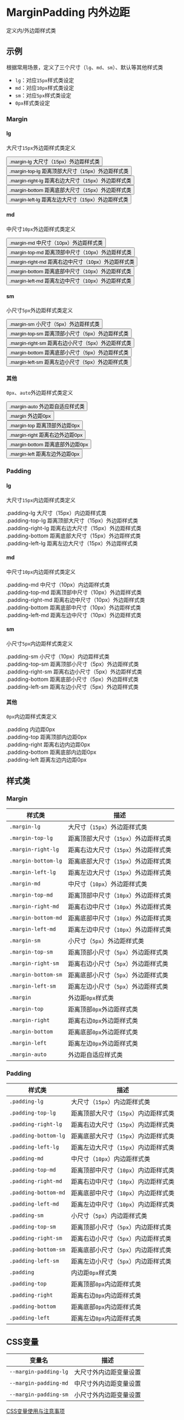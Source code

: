 # MarginPadding 内外边距

定义内/外边距样式类

## 示例

根据常用场景，定义了三个尺寸（`lg`、`md`、`sm`）、默认等其他样式类

- `lg`：对应`15px`样式类设定
- `md`：对应`10px`样式类设定
- `sm`：对应`5px`样式类设定
- `0px`样式类设定

### Margin

#### lg

大尺寸`15px`外边距样式类定义

<output data-lang="示例">
<div class="margin-bottom-md">
  <div
    class="display-inline-block border"
    style="background: var(--color-border-light)"
  >
    <button class="margin-lg">.margin-lg 大尺寸（15px）外边距样式类</button>
  </div>
</div>

<div class="margin-bottom-md">
  <div
    class="display-inline-block"
    style="background: var(--color-border-light)"
  >
    <button class="margin-top-lg">
      .margin-top-lg 距离顶部大尺寸（15px）外边距样式类
    </button>
  </div>
</div>

<div class="margin-bottom-md">
  <div
    class="display-inline-block"
    style="background: var(--color-border-light)"
  >
    <button class="margin-right-lg">
      .margin-right-lg 距离右边大尺寸（15px）外边距样式类
    </button>
  </div>
</div>

<div class="margin-bottom-md">
  <div
    class="display-inline-block"
    style="background: var(--color-border-light)"
  >
    <button class="margin-bottom-lg">
      .margin-bottom 距离底部大尺寸（15px）外边距样式类
    </button>
  </div>
</div>

<div class="margin-bottom-md">
  <div
    class="display-inline-block"
    style="background: var(--color-border-light)"
  >
    <button class="margin-left-lg">
      .margin-left-lg 距离左边大尺寸（15px）外边距样式类
    </button>
  </div>
</div>
</output>

#### md

中尺寸`10px`外边距样式类定义

<output data-lang="示例">
<div class="margin-bottom-md">
  <div
    class="display-inline-block border"
    style="background: var(--color-border-light)"
  >
    <button class="margin-md">.margin-md 中尺寸（10px）外边距样式类</button>
  </div>
</div>
<div class="margin-bottom-md">
  <div
    class="display-inline-block"
    style="background: var(--color-border-light)"
  >
    <button class="margin-top-md">
      .margin-top-md 距离顶部中尺寸（10px）外边距样式类
    </button>
  </div>
</div>
<div class="margin-bottom-md">
  <div
    class="display-inline-block"
    style="background: var(--color-border-light)"
  >
    <button class="margin-right-md">
      .margin-right-md 距离右边中尺寸（10px）外边距样式类
    </button>
  </div>
</div>
<div class="margin-bottom-md">
  <div
    class="display-inline-block"
    style="background: var(--color-border-light)"
  >
    <button class="margin-bottom-md">
      .margin-bottom 距离底部中尺寸（10px）外边距样式类
    </button>
  </div>
</div>
<div class="margin-bottom-md">
  <div
    class="display-inline-block"
    style="background: var(--color-border-light)"
  >
    <button class="margin-left-md">
      .margin-left-md 距离左边中尺寸（10px）外边距样式类
    </button>
  </div>
</div>
</output>

#### sm

小尺寸`5px`外边距样式类定义

<output data-lang="示例">
<div class="margin-bottom-md">
  <div
    class="display-inline-block border"
    style="background: var(--color-border-light)"
  >
    <button class="margin-sm">.margin-sm 小尺寸（5px）外边距样式类</button>
  </div>
</div>
<div class="margin-bottom-md">
  <div
    class="display-inline-block"
    style="background: var(--color-border-light)"
  >
    <button class="margin-top-sm">
      .margin-top-sm 距离顶部小尺寸（5px）外边距样式类
    </button>
  </div>
</div>
<div class="margin-bottom-md">
  <div
    class="display-inline-block"
    style="background: var(--color-border-light)"
  >
    <button class="margin-right-sm">
      .margin-right-sm 距离右边小尺寸（5px）外边距样式类
    </button>
  </div>
</div>
<div class="margin-bottom-md">
  <div
    class="display-inline-block"
    style="background: var(--color-border-light)"
  >
    <button class="margin-bottom-sm">
      .margin-bottom 距离底部小尺寸（5px）外边距样式类
    </button>
  </div>
</div>
<div class="margin-bottom-md">
  <div
    class="display-inline-block"
    style="background: var(--color-border-light)"
  >
    <button class="margin-left-sm">
      .margin-left-sm 距离左边小尺寸（5px）外边距样式类
    </button>
  </div>
</div>
</output>

#### 其他

`0px`、`auto`外边距样式类定义

<output data-lang="示例">
<div class="margin-bottom-md">
  <div
    class="padding-md margin-bottom-md"
    style="background: var(--color-border-light)"
  >
    <button class="margin-auto" style="display: block;">
      .margin-auto 外边距自适应样式类
    </button>
  </div>
</div>
<div class="margin-bottom-md">
  <div class="display-inline-block border">
    <button class="margin">.margin 外边距0px</button>
  </div>
</div>
<div class="margin-bottom-md">
  <div
    class="display-inline-block"
    style="background: var(--color-border-light)"
  >
    <button class="margin-lg margin-top">.margin-top 距离顶部外边距0px</button>
  </div>
</div>
<div class="margin-bottom-md">
  <div
    class="display-inline-block"
    style="background: var(--color-border-light)"
  >
    <button class="margin-lg margin-right">
      .margin-right 距离右边外边距0px
    </button>
  </div>
</div>
<div class="margin-bottom-md">
  <div
    class="display-inline-block"
    style="background: var(--color-border-light)"
  >
    <button class="margin-lg margin-bottom">
      .margin-bottom 距离底部外边距0px
    </button>
  </div>
</div>
<div class="margin-bottom-md">
  <div
    class="display-inline-block"
    style="background: var(--color-border-light)"
  >
    <button class="margin-lg margin-left">
      .margin-left 距离左边外边距0px
    </button>
  </div>
</div>
</output>

### Padding

#### lg

大尺寸`15px`内边距样式类定义

<output data-lang="示例">
<div class="margin-bottom-md">
  <div
    class="display-inline-block"
    style="background: var(--color-border-light)"
  >
    <span class="border padding-lg"
      >.padding-lg 大尺寸（15px）内边距样式类</span
    >
  </div>
</div>
<div class="margin-bottom-md">
  <div
    class="display-inline-block"
    style="background: var(--color-border-light)"
  >
    <span class="border padding-top-lg"
      >.padding-top-lg 距离顶部大尺寸（15px）外边距样式类</span
    >
  </div>
</div>
<div class="margin-bottom-md">
  <div
    class="display-inline-block"
    style="background: var(--color-border-light)"
  >
    <span class="border padding-right-lg"
      >.padding-right-lg 距离右边大尺寸（15px）外边距样式类</span
    >
  </div>
</div>
<div class="margin-bottom-md">
  <div
    class="display-inline-block"
    style="background: var(--color-border-light)"
  >
    <span class="border padding-bottom-lg"
      >.padding-bottom 距离底部大尺寸（15px）外边距样式类</span
    >
  </div>
</div>
<div class="margin-bottom-md">
  <div
    class="display-inline-block"
    style="background: var(--color-border-light)"
  >
    <span class="border padding-left-lg"
      >.padding-left-lg 距离左边大尺寸（15px）外边距样式类</span
    >
  </div>
</div>
</output>

#### md

中尺寸`10px`内边距样式类定义

<output data-lang="示例">
<div class="margin-bottom-md">
  <div
    class="display-inline-block"
    style="background: var(--color-border-light)"
  >
    <span class="border padding-md"
      >.padding-md 中尺寸（10px）内边距样式类</span
    >
  </div>
</div>
<div class="margin-bottom-md">
  <div
    class="display-inline-block"
    style="background: var(--color-border-light)"
  >
    <span class="border padding-top-md"
      >.padding-top-md 距离顶部中尺寸（10px）外边距样式类</span
    >
  </div>
</div>
<div class="margin-bottom-md">
  <div
    class="display-inline-block"
    style="background: var(--color-border-light)"
  >
    <span class="border padding-right-md"
      >.padding-right-md 距离右边中尺寸（10px）外边距样式类</span
    >
  </div>
</div>
<div class="margin-bottom-md">
  <div
    class="display-inline-block"
    style="background: var(--color-border-light)"
  >
    <span class="border padding-bottom-md"
      >.padding-bottom 距离底部中尺寸（10px）外边距样式类</span
    >
  </div>
</div>
<div class="margin-bottom-md">
  <div
    class="display-inline-block"
    style="background: var(--color-border-light)"
  >
    <span class="border padding-left-md"
      >.padding-left-md 距离左边中尺寸（10px）外边距样式类</span
    >
  </div>
</div>
</output>

#### sm

小尺寸`5px`内边距样式类定义

<output data-lang="示例">
<div class="margin-bottom-md">
  <div
    class="display-inline-block"
    style="background: var(--color-border-light)"
  >
    <span class="border padding-sm"
      >.padding-sm 小尺寸（10px）内边距样式类</span
    >
  </div>
</div>
<div class="margin-bottom-md">
  <div
    class="display-inline-block"
    style="background: var(--color-border-light)"
  >
    <span class="border padding-top-sm"
      >.padding-top-sm 距离顶部小尺寸（5px）外边距样式类</span
    >
  </div>
</div>
<div class="margin-bottom-md">
  <div
    class="display-inline-block"
    style="background: var(--color-border-light)"
  >
    <span class="border padding-right-sm"
      >.padding-right-sm 距离右边小尺寸（5px）外边距样式类</span
    >
  </div>
</div>
<div class="margin-bottom-md">
  <div
    class="display-inline-block"
    style="background: var(--color-border-light)"
  >
    <span class="border padding-bottom-sm"
      >.padding-bottom 距离底部小尺寸（5px）外边距样式类</span
    >
  </div>
</div>
<div class="margin-bottom-md">
  <div
    class="display-inline-block"
    style="background: var(--color-border-light)"
  >
    <span class="border padding-left-sm"
      >.padding-left-sm 距离左边小尺寸（5px）外边距样式类</span
    >
  </div>
</div>
</output>

#### 其他

`0px`内边距样式类定义

<output data-lang="示例">
<div class="margin-bottom-md">
  <div class="display-inline-block">
    <span class="padding">.padding 内边距0px</span>
  </div>
</div>
<div class="margin-bottom-md">
  <div
    class="display-inline-block"
    style="background: var(--color-border-light)"
  >
    <span class="border padding-lg padding-top"
      >.padding-top 距离顶部内边距0px</span
    >
  </div>
</div>
<div class="margin-bottom-md">
  <div
    class="display-inline-block"
    style="background: var(--color-border-light)"
  >
    <span class="border padding-lg padding-right"
      >.padding-right 距离右边内边距0px</span
    >
  </div>
</div>
<div class="margin-bottom-md">
  <div
    class="display-inline-block"
    style="background: var(--color-border-light)"
  >
    <span class="border padding-lg padding-bottom"
      >.padding-bottom 距离底部内边距0px</span
    >
  </div>
</div>
<div class="margin-bottom-md">
  <div
    class="display-inline-block"
    style="background: var(--color-border-light)"
  >
    <span class="border padding-lg padding-left"
      >.padding-left 距离左边内边距0px</span
    >
  </div>
</div>
</output>

## 样式类

### Margin

| 样式类              | 描述                                 |
| ------------------- | ------------------------------------ |
| `.margin-lg`        | 大尺寸（`15px`）外边距样式类         |
| `.margin-top-lg`    | 距离顶部大尺寸（`15px`）外边距样式类 |
| `.margin-right-lg`  | 距离右边大尺寸（`15px`）外边距样式类 |
| `.margin-bottom-lg` | 距离底部大尺寸（`15px`）外边距样式类 |
| `.margin-left-lg`   | 距离左边大尺寸（`15px`）外边距样式类 |
| `.margin-md`        | 中尺寸（`10px`）外边距样式类         |
| `.margin-top-md`    | 距离顶部中尺寸（`10px`）外边距样式类 |
| `.margin-right-md`  | 距离右边中尺寸（`10px`）外边距样式类 |
| `.margin-bottom-md` | 距离底部中尺寸（`10px`）外边距样式类 |
| `.margin-left-md`   | 距离左边中尺寸（`10px`）外边距样式类 |
| `.margin-sm`        | 小尺寸（`5px`）外边距样式类          |
| `.margin-top-sm`    | 距离顶部小尺寸（`5px`）外边距样式类  |
| `.margin-right-sm`  | 距离右边小尺寸（`5px`）外边距样式类  |
| `.margin-bottom-sm` | 距离底部小尺寸（`5px`）外边距样式类  |
| `.margin-left-sm`   | 距离左边小尺寸（`5px`）外边距样式类  |
| `.margin`           | 外边距`0px`样式类                    |
| `.margin-top`       | 距离顶部`0px`外边距样式类            |
| `.margin-right`     | 距离右边`0px`外边距样式类            |
| `.margin-bottom`    | 距离底部`0px`外边距样式类            |
| `.margin-left`      | 距离左边`0px`外边距样式类            |
| `.margin-auto`      | 外边距自适应样式类                   |

### Padding

| 样式类               | 描述                                 |
| -------------------- | ------------------------------------ |
| `.padding-lg`        | 大尺寸（`15px`）内边距样式类         |
| `.padding-top-lg`    | 距离顶部大尺寸（`15px`）内边距样式类 |
| `.padding-right-lg`  | 距离右边大尺寸（`15px`）内边距样式类 |
| `.padding-bottom-lg` | 距离底部大尺寸（`15px`）内边距样式类 |
| `.padding-left-lg`   | 距离左边大尺寸（`15px`）内边距样式类 |
| `.padding-md`        | 中尺寸（`10px`）内边距样式类         |
| `.padding-top-md`    | 距离顶部中尺寸（`10px`）内边距样式类 |
| `.padding-right-md`  | 距离右边中尺寸（`10px`）内边距样式类 |
| `.padding-bottom-md` | 距离底部中尺寸（`10px`）内边距样式类 |
| `.padding-left-md`   | 距离左边中尺寸（`10px`）内边距样式类 |
| `.padding-sm`        | 小尺寸（`5px`）内边距样式类          |
| `.padding-top-sm`    | 距离顶部小尺寸（`5px`）内边距样式类  |
| `.padding-right-sm`  | 距离右边小尺寸（`5px`）内边距样式类  |
| `.padding-bottom-sm` | 距离底部小尺寸（`5px`）内边距样式类  |
| `.padding-left-sm`   | 距离左边小尺寸（`5px`）内边距样式类  |
| `.padding`           | 内边距`0px`样式类                    |
| `.padding-top`       | 距离顶部`0px`内边距样式类            |
| `.padding-right`     | 距离右边`0px`内边距样式类            |
| `.padding-bottom`    | 距离底部`0px`内边距样式类            |
| `.padding-left`      | 距离左边`0px`内边距样式类            |

## CSS变量

| 变量名                   | 描述                   |
|-----------------------| ---------------------- |
| `--margin-padding-lg` | 大尺寸外内边距变量设置 |
| `--margin-padding-md` | 中尺寸外内边距变量设置 |
| `--margin-padding-sm` | 小尺寸外内边距变量设置 |

[CSS变量使用与注意事项](/css-variable)
